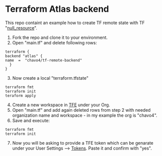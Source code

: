 # Terraform Atlas backend
This repo containt an example how to create TF remote state with  TF "[null_resource](https://www.terraform.io/docs/provisioners/null_resource.html)".

1. Fork the repo and clone it to your environment.
2. Open "main.tf" and delete following rows:
```
terraform {
backend "atlas" {
name  =  "chavo4/tf-remote-backend"
  }
}
```
3. Now create a local "terraform.tfstate"
```
terraform fmt
terraform init
teraform apply
```
4. Create a new workspace in [TFE](https://app.terraform.io) under your Org.
5. Open "main.tf" and add again deleted rows from step 2 with needed organization name and workspace - in my example the org is "chavo4".
6. Save and execute:
```
terraform fmt
terraform init
```
7. Now you will be asking to provide a TFE token which can be genarate under your User Settings --> [Tokens](https://app.terraform.io/app/settings/tokens). Paste it and confirm with "yes".
